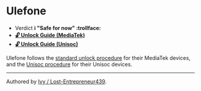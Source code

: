 # Ulefone 

* Verdict **ℹ️ "Safe for now" :trollface:**
* [**🔓️ Unlock Guide (MediaTek)**](/misc/generic-unlock.md)
* [**🔓️ Unlock Guide (Unisoc)**][Unisoc Unlock]


Ulefone follows the [standard unlock procedure](/misc/general-unlock.md) for their MediaTek devices, and the [Unisoc procedure][Unisoc Unlock] for their Unisoc devices.
***
Authored by [Ivy / Lost-Entrepreneur439](https://github.com/Lost-Entrepreneur439).<br/>

[Unisoc Unlock]:https://www.hovatek.com/forum/thread-32287.html
